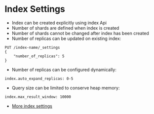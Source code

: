 # Index Settings #

* Index can be created explicitly using index Api
* Number of shards are defined when index is created
* Number of shards cannot be changed after index has been created
* Number of replicas can be updated on existing index:
```
PUT /index-name/_settings
{
	"number_of_replicas": 5
}
```
* Number of replicas can be configured dynamically:
```
index.auto_expand_replicas: 0-5
```
* Query size can be limited to conserve heap memory:
```
index.max_result_window: 10000
``` 
* <a href="https://www.elastic.co/guide/en/elasticsearch/reference/current/index-modules.html" target="_blank">More index settings</a>